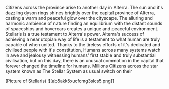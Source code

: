 Citizens across the province arise to another day in Alterra. The sun and it's dazzling dyson rings shines brightly over the capital province of Alterra, casting a warm and peaceful glow over the cityscape. The alluring and harmonic ambience of nature finding an equilibrium with the distant sounds of spaceships and hovercars creates a unique and peaceful environment. Stellaris is a true testament to Alterra's power. Alterra's success of achieving a near utopian way of life is a testament to what human are truly capable of when united. Thanks to the tireless efforts of it's dedicated and civilised people with it's constitution, Humans across many systems watch in awe and jealousy witnessing humans' first stable and truly substantial civilisation, but on this day, there is an unusual commotion in the capital that forever changed the timeline for humans. Millions Citizens across the star system known as The Stellar System as usual switch on their 

(Picture of Stellaris)
  ![[ab5akk5xucfcmg3slcs5.png]]

